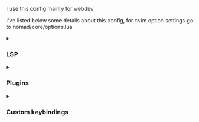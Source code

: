 I use this config mainly for webdev.

I've listed below some details about this config, for nvim option settings go to nomad/core/options.lua

<details>
  <summary><h3>LSP</h3></summary>
  
  - JavaScript / TypeScript
  - CSS, Tailwind
  - GO
  - HTML
  - Python
  - Lua
  - Emmet
</details>


<details>
  <summary><h3>Plugins</h3></summary>

- [Autopairs](https://github.com/windwp/nvim-autopairs) for auto-closing brackets and quotes
- [Comment](https://github.com/numToStr/Comment.nvim) enhansed commenting
- [Conform](https://github.com/stevearc/conform.nvim) code formatting
- [GitSigns](https://github.com/lewis6991/gitsigns.nvim) display current changes in git repo
- [LazyGit](https://github.com/jesseduffield/lazygit) git workflow management
- [Nvim-Lint](https://github.com/mfussenegger/nvim-lint) linters
- [Nvim-Tree](https://github.com/nvim-tree/nvim-tree.lua) file explorer (sidebar)
- [Nvim-Surround](https://github.com/kylechui/nvim-surround) change surrounding pairs (quotes, brackets, etc.)
- [Telescope](https://github.com/nvim-telescope/telescope.nvim) fuzzy finder
- [Todo-Comments](https://github.com/folke/todo-comments.nvim) highlight and search TODO comments
- [Treesitter](https://github.com/nvim-treesitter/nvim-treesitter) syntax highlighting
- [Trouble](https://github.com/folke/trouble.nvim) list for showing diagnostics, references, telescope results, quickfix and location lists
- [Vim-Maximizer](https://github.com/szw/vim-maximizer) maximize current window (I use it on with split windows)
- [Which-Key](https://github.com/folke/which-key.nvim) popup that shows keybindings in vim
- [Mason-lspconfig](https://github.com/williamboman/mason-lspconfig.nvim) LSP plugin

</details>

<details>
  <summary><h3>Custom keybindings</h3></summary>

> SPACE is leader key
> 
> NORMAL MODE is default (if not specified)

- **NVIM**
  - Visual mode
    - Shift + j - move selected line down
    - Shift + k - move selected line up
    - Leader + p - replaces the selected text with what was last yanked (copied) or deleted in Vim without changing the current yank register

  - Normal mode
    - Ctrl + d - scroll down half a screen, center cursor in the middle of the line
    - Ctrl + u - scroll down half a ascreen, center cursor in the middle of the line
    - Leader + y - copy from the current position till the end of the line
    - Leader + d - delete without copying
    - Leader + nh - clear search highlights
   
    - Leader + sv - split window vertically
    - Leader + sh - split window horizontally
    - Leader + se - make splits equal size
    - Leader + sx - close current split
    - Ctrl + hjkl - move between splits (standard binding)
   
    - Leader + to - open new tab
    - Leader + tx - close current tab
    - Leader + tn - go to next tab
    - Leader + tp - got to previous tab
    - Leader + tf - open current file in the new tab
   
- **Formatting**
    - Normal mode
      - Leader + mp apply visual formatting to current file (auto formatting enabled on file save)
     
- **Git Signs**
    - Normal mode
      - ] + h - go to next hunk
      - [ + h - go to previous hunk
      - Leader + hs - stage current hunk
      - Leader + hr - reset current hunk
      - Leader + hS - stage all hunks in current buffer
      - Leader + hR - reset all hunks in current buffer
      - Leader + hu - undo staged hunk
      - Leader + hp - preview hunk
      - Leader + hd - perform vimdiff on current file
      - Leader + hD - perform vimdiff on current file vs previous commit
     
    - Visual mode
      - Leader + hs - stage selected hunk
      - Leader + hr - reset selected hunk

- **LazyGit**
    - Leader + lg - open lazy git
   
- **Linting**
    - Leader + l - trigger linting for current file
   
- **Nvim-Tree**
    - Leader + ee - Toggle file explorer
    - Leader + ef - Focus on file explorer
    - Leader + eF - Toggle file explorer on current file
    - Leader + ec - Collapse directories in explorer
    - Leader + er - Refresh file explorer
   
- **Telescope**
    - Leader + ff - Fuzzy find files in current working directory
    - Leader + fr - Fuzzy find recent files
    - Leader + fs - Fuzzy find string in current working directory
    - Leader + fc - Fuzzy find string under cursor in current working directory
    - Leader + ft - Find TODOs

- **Trouble**
    - Leader + xx - Toggle trouble diagnostics
    - Leader + xb - Toggle buffer diagnostics
    - Leader + xl - Toggle LSP diagnostics
    - Leader + xt - Toggle TODO location list (Yes, you can find them with telescope, but why not)
    - Leader + xq - Toggle quick fix list
   
- **Vim Maximizer**
    - Leader + sm - Maximize / minimize current split window
   
- **Which key**
    - Press leader key and wait for half a second for context menu with bindings to appear.
  
  </details>
